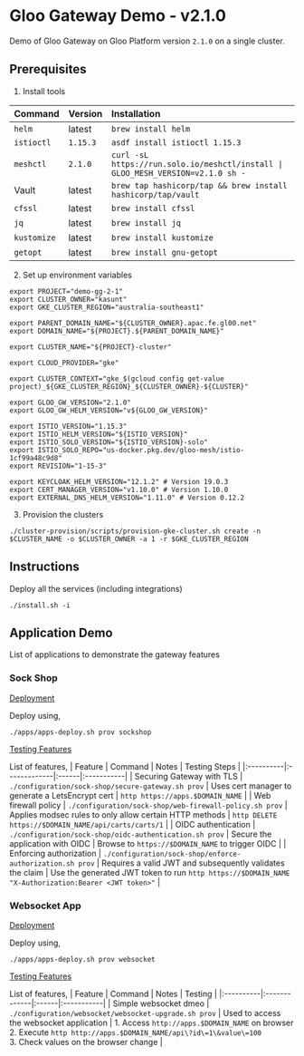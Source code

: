 # Gloo Gateway Demo - v2.1.0

Demo of Gloo Gateway on Gloo Platform version `2.1.0` on a single cluster.

## Prerequisites

1. Install tools

  | Command   | Version |      Installation      |
  |:----------|:---------------|:-------------|
  | `helm` | latest | `brew install helm` |
  | `istioctl` | `1.15.3` | `asdf install istioctl 1.15.3` |
  | `meshctl` | `2.1.0` | `curl -sL https://run.solo.io/meshctl/install \| GLOO_MESH_VERSION=v2.1.0 sh -` |
  | Vault | latest | `brew tap hashicorp/tap && brew install hashicorp/tap/vault` |
  | `cfssl` | latest | `brew install cfssl` |
  | `jq` | latest | `brew install jq` |
  | `kustomize` | latest | `brew install kustomize` |
  | `getopt` | latest | `brew install gnu-getopt` |

2. Set up environment variables

  ```
  export PROJECT="demo-gg-2-1"
  export CLUSTER_OWNER="kasunt"
  export GKE_CLUSTER_REGION="australia-southeast1"

  export PARENT_DOMAIN_NAME="${CLUSTER_OWNER}.apac.fe.gl00.net"
  export DOMAIN_NAME="${PROJECT}.${PARENT_DOMAIN_NAME}"

  export CLUSTER_NAME="${PROJECT}-cluster"

  export CLOUD_PROVIDER="gke"

  export CLUSTER_CONTEXT="gke_$(gcloud config get-value project)_${GKE_CLUSTER_REGION}_${CLUSTER_OWNER}-${CLUSTER}"

  export GLOO_GW_VERSION="2.1.0"
  export GLOO_GW_HELM_VERSION="v${GLOO_GW_VERSION}"

  export ISTIO_VERSION="1.15.3"
  export ISTIO_HELM_VERSION="${ISTIO_VERSION}"
  export ISTIO_SOLO_VERSION="${ISTIO_VERSION}-solo"
  export ISTIO_SOLO_REPO="us-docker.pkg.dev/gloo-mesh/istio-1cf99a48c9d8"
  export REVISION="1-15-3"

  export KEYCLOAK_HELM_VERSION="12.1.2" # Version 19.0.3
  export CERT_MANAGER_VERSION="v1.10.0" # Version 1.10.0
  export EXTERNAL_DNS_HELM_VERSION="1.11.0" # Version 0.12.2
  ```

3. Provision the clusters

  ```
  ./cluster-provision/scripts/provision-gke-cluster.sh create -n $CLUSTER_NAME -o $CLUSTER_OWNER -a 1 -r $GKE_CLUSTER_REGION
  ```

## Instructions

Deploy all the services (including integrations)

```
./install.sh -i
```

## Application Demo

List of applications to demonstrate the gateway features

### Sock Shop

<u>Deployment</u>

Deploy using,
```
./apps/apps-deploy.sh prov sockshop
```

<u>Testing Features</u>

List of features,
| Feature   |      Command      |  Notes | Testing Steps |
|:----------|:-------------|:------|:-----------|
| Securing Gateway with TLS | `./configuration/sock-shop/secure-gateway.sh prov` | Uses cert manager to generate a LetsEncrypt cert | `http https://apps.$DOMAIN_NAME` |
| Web firewall policy | `./configuration/sock-shop/web-firewall-policy.sh prov` | Applies modsec rules to only allow certain HTTP methods | `http DELETE https://$DOMAIN_NAME/api/carts/carts/1` |
| OIDC authentication | `./configuration/sock-shop/oidc-authentication.sh prov` | Secure the application with OIDC | Browse to `https://$DOMAIN_NAME` to trigger OIDC |
| Enforcing authorization | `./configuration/sock-shop/enforce-authorization.sh prov` | Requires a valid JWT and subsequently validates the claim | Use the generated JWT token to run `http https://$DOMAIN_NAME "X-Authorization:Bearer <JWT token>"` |

### Websocket App

<u>Deployment</u>

Deploy using,
```
./apps/apps-deploy.sh prov websocket
```

<u>Testing Features</u>

List of features,
| Feature   |      Command      |  Notes | Testing |
|:----------|:-------------|:------|:-----------|
| Simple websocket dmeo | `./configuration/websocket/websocket-upgrade.sh prov` | Used to access the websocket application | 1. Access `http://apps.$DOMAIN_NAME` on browser<br>2. Execute `http http://apps.$DOMAIN_NAME/api\?id\=1\&value\=100`<br>3. Check values on the browser change |
